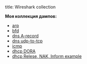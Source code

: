 title: Wireshark collection

**Моя коллекция дампов:**

- [arp](https://icebale.readthedocs.io/en/latest/networks/wireshark.collection/arp.pcapng)
- [bfd](https://icebale.readthedocs.io/en/latest/networks/wireshark.collection/bfd-control-init+echo.pcapng)
- [dns A-record](https://icebale.readthedocs.io/en/latest/networks/wireshark.collection/dns-A-rec-mail.ru-udp.pcapng)
- [dns udp-to-tcp](https://icebale.readthedocs.io/en/latest/networks/wireshark.collection/dns-udp-to-tcp-telegram-for-txt-record.pcapng.pcapng)
- [icmp](https://icebale.readthedocs.io/en/latest/networks/wireshark.collection/icmp-ping.pcapng)
- [dhcp DORA](https://icebale.readthedocs.io/en/latest/networks/wireshark.collection/dhcp-dora.pcapng)
- [dhcp Relese, NAK, Inform example](https://icebale.readthedocs.io/en/latest/networks/wireshark.collection/dhcp-release-nak-inform.pcapng)
